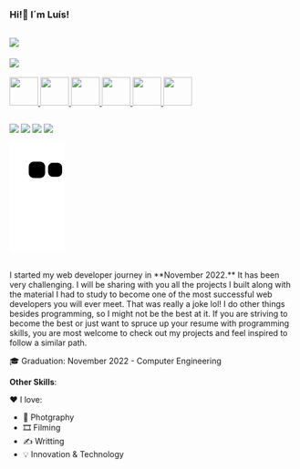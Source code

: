 ### Hi!👋 I´m Luís! 

##
<div>
 <a href="https://github.com/leroriginal30">
 <img align="center" height="180em" src="https://github-readme-stats.vercel.app/api?username=leroriginal30&show_icons=true&theme=onedark&include_all_comitstrue&count_private=true"/>
  <br><br>
   <img align="center" height="180em" src="https://github-readme-stats.vercel.app/api/top-langs/?username=leroriginal30&theme=onedark&layout=compact&langs_count=16"/>
  </center>
 </div>
 
 <div style="display: inline_block"><br>
 <img height="50" width="50" src="https://cdn.jsdelivr.net/gh/devicons/devicon/icons/bootstrap/bootstrap-original.svg"/>
 <img height="50" width="50" src="https://cdn.jsdelivr.net/gh/devicons/devicon/icons/css3/css3-original.svg"/>
  <img height="50" width="50" src="https://cdn.jsdelivr.net/gh/devicons/devicon/icons/html5/html5-original.svg"/>
  <img height="50" width="50" src="https://cdn.jsdelivr.net/gh/devicons/devicon/icons/javascript/javascript-original.svg" />
  <img height="50" width="50" src="https://cdn.jsdelivr.net/gh/devicons/devicon/icons/nodejs/nodejs-original.svg" />
 <img height="50" width="50" src="https://cdn.jsdelivr.net/gh/devicons/devicon/icons/react/react-original.svg"/>
</div>

##

<div>
 <a href="https://www.linkedin.com/in/lu%C3%ADs-ramos-1b5079219/" target=_blank><img src="https://img.shields.io/badge/LinkedIn-0077B5?style=for-the-badge&logo=linkedin&logoColor=white"></a>
 <a href="https://twitter.com/leroriginal30" target=_blank><img src="https://img.shields.io/badge/Twitter-1DA1F2?style=for-the-badge&logo=twitter&logoColor=whit"></a>
  <a href="https://www.youtube.com/@luissr4mos" target=_blank><img src="https://img.shields.io/badge/YouTube-FF0000?style=for-the-badge&logo=youtube&logoColor=white"></a>
 <a href="https://www.instagram.com/leroriginal30/" target=_blank><img src="https://img.shields.io/badge/Instagram-E4405F?style=for-the-badge&logo=instagram&logoColor=white"></a>
 </div>

![Snake animation](https://github.com/rafaballerini/rafaballerini/blob/output/github-contribution-grid-snake.svg)

##
<div>
 <p> I started my web developer journey in **November 2022.** It has been very challenging.
I will be sharing with you all the projects I built along with the material I had to study to become one of the most successful web developers you will ever meet. That was really a joke lol! I do other things besides programming, so I might not be the best at it. If you are striving to become the best or just want to spruce up your resume with programming skills, you are most welcome to check out my projects and feel inspired to follow a similar path.</p>
🎓 Graduation: November 2022 - Computer Engineering
 

 **Other Skills**:
 <br>

<!-- 
 <center> <i> Extra: </i> </center>
<small>
**I am a:**
- 💻  Programmer
- 🛍️ Blogger
- 🎹 Pianist 
- 🎙️ Singer
- 🎼 Song Writter
-->
❤️ I love: 
- 📸 Photgraphy
- 🎞️ Filming
- ✍️ Writting
- 💡 Innovation & Technology 

 </small>
 </div>
<!-- 
Here are some ideas to get you started:
- 🤔 I’m looking for help with ...
- 💬 Ask me about ...
- 📫 How to reach me: ...
- 😄 Pronouns: ...
- ⚡ Fun fact: ...
-->
